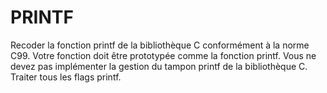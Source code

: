 # PRINTF
Recoder la fonction printf de la bibliothèque C conformément à la norme C99. Votre fonction doit être prototypée comme la fonction printf.
Vous ne devez pas implémenter la gestion du tampon printf de la bibliothèque C.
Traiter tous les flags printf.
